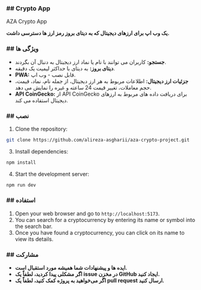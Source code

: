 
### ## Crypto App

AZA Crypto App 

**یک وب اپ برای ارزهای دیجیتال که به دیتای بروز رمز ارز ها دسترسی داشت.**

### ## ویژگی ها

* **جستجو:** کاربران می توانند با نام یا نماد ارز دیجیتال به دنبال آن بگردند.
* **دیتای بروز:** به دیتای با حداکثر لیمیت یک دقیقه.
* **PWA:** قابل نصب - وب اپ.
* **جزئیات ارز دیجیتال:** اطلاعات مربوط به هر ارز دیجیتال، از جمله نام، نماد، قیمت، حجم معاملات، تغییر قیمت 24 ساعته و غیره را نمایش می دهد.
* **API CoinGecko:** از API CoinGecko برای دریافت داده های مربوط به ارزهای دیجیتال استفاده می کند.


### ## نصب

1. Clone the repository:

```bash
git clone https://github.com/alireza-asgharii/aza-crypto-project.git
```

3. Install dependencies:

```bash
npm install
```

4. Start the development server:

```bash
npm run dev
```

### ## استفاده

1. Open your web browser and go to `http://localhost:5173`.
2. You can search for a cryptocurrency by entering its name or symbol into the search bar.
3. Once you have found a cryptocurrency, you can click on its name to view its details.



### ## مشارکت

* **ایده ها و پیشنهادات شما همیشه مورد استقبال است.**
* **اگر مشکلی پیدا کردید، لطفاً یک issue در مخزن GitHub ایجاد کنید.**
* **اگر می‌خواهید به پروژه کمک کنید، لطفاً یک pull request ارسال کنید.**

